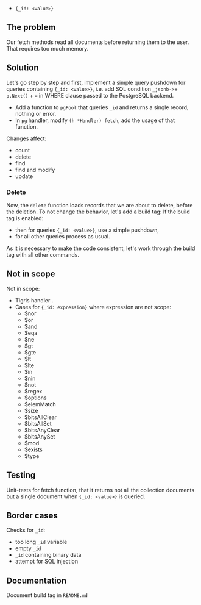* `{_id: <value>}`

## The problem
Our fetch methods read all documents before returning them to the user.
That requires too much memory.

## Solution

Let's go step by step and first, implement a simple query pushdown for queries containing `{_id: <value>}`,
i.e. add SQL condition `_jsonb->`+ `p.Next()` + `=` in WHERE clause passed to the PostgreSQL backend.

* Add a function to `pgPool` that queries `_id`  and returns a single record, nothing or error.
* In `pg` handler, modify `(h *Handler) fetch`, add the usage of that function.

Changes affect:
- count
- delete
- find
- find and modify
- update

### Delete

Now, the `delete` function loads records that we are about to delete, before the deletion.
To not change the behavior, let's add a build tag:
If the build tag is enabled:
* then for queries `{_id: <value>}`, use a simple pushdown,
*  for all other queries process as usual.

As it is necessary to make the code consistent, let's work through the build tag with all other commands.

## Not in scope

Not in scope:
- Tigris handler .
- Cases for `{_id: expression}` where expression are not scope:
  - $nor
  - $or
  - $and
  - $eqa
  - $ne
  - $gt
  - $gte
  - $lt
  - $lte
  - $in
  - $nin
  - $not
  - $regex
  - $options
  - $elemMatch
  - $size
  - $bitsAllClear
  - $bitsAllSet
  - $bitsAnyClear
  - $bitsAnySet
  - $mod
  - $exists
  - $type


## Testing

Unit-tests for fetch function, that it returns not all the collection documents but a single document when `{_id: <value>}` is queried.

## Border cases

Checks for `_id`:
* too long `_id` variable
* empty `_id`
* `_id` containing binary data
* attempt for SQL injection

## Documentation

Document build tag in `README.md`
